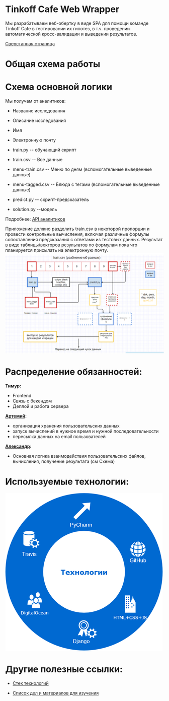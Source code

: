 Tinkoff Cafe Web Wrapper
===========


Мы разрабатываем веб-обертку в виде SPA для помощи команде Tinkoff Cafe в тестировании их гипотез, в т.ч. проведении автоматической кросс-валидации и выведении результатов. 

[Сверстанная страница](https://python-am-cp.github.io/tinkoff_cafe_web_wrapper/frontend/index.html)


   Общая схема работы
   ============
   
   Схема основной логики 
   ===============
   Мы получам от аналитиков: 
   + Название исследования
   + Описание исследования
   + Имя
   + Электронную почту
   
   + train.py -- обучающий скрипт
   + train.csv -- Все данные
   + menu-train.csv -- Меню по дням (вспомогательные выведенные данные)
   + menu-tagged.csv -- Блюда с тегами (вспомогательные выведенные данные)
   + predict.py -- скрипт-предсказатель
   + solution.py --модель
   
   Подробнее: [API аналитиков](https://github.com/python-am-cp/tinkoff_cafe/issues/17)
   
   Приложение должно разделить train.csv в некоторой пропорции и провести контрольные вычисления, включая различные формулы  сопоставления предсказания с ответами из тестовых данных. Результат в виде таблицы/векторов результатов по формулам пока что планируется присылать на электронную почту.
   ![](im/Снимок%20экрана%20(463).png)
  
   Распределение обязанностей:
   ===========================
   **[Тимур](https://vk.com/subelta):**
   
   + Frontend 
   + Связь с бекендом
   + Деплой и работа сервера
   
   **[Артемий](https://vk.com/temimo):**
   
   + организация хранения пользовательских данных
   + запуск вычислений в нужное время и нужной последовательности 
   + пересылка данных на email пользователей
   
   **[Александр](https://vk.com/papernyuk):**
   
   + Основная логика взаимодействия пользовательских файлов, вычисления, получение результата (см Схема)
   
   
   Используемые технологии:
   ========================
   ![alt text](https://github.com/python-am-cp/tinkoff_cafe_web_wrapper/blob/develop/im/tech.png)

   
   Другие полезные ссылки:
   =======================

+ [Cтек технологий](https://docs.google.com/spreadsheets/d/10_ih1ONghtAGQ29BRwEeNhrGonIFp6qVrk0CyaJH7SM/edit?usp=sharing)

+ [Список дел и материалов для изучения](https://trello.com/b/sYs31Fnj/tinkoff-web) 





